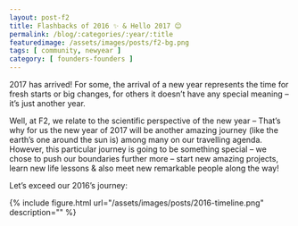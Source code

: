 ```yaml
---
layout: post-f2
title: Flashbacks of 2016 ✨ & Hello 2017 😊
permalink: /blog/:categories/:year/:title
featuredimage: /assets/images/posts/f2-bg.png
tags: [ community, newyear ]
category: [ founders-founders ]
---
```


2017 has arrived! For some, the arrival of a new year represents the time for fresh starts or big changes, for others it doesn’t have any special meaning – it’s just another year.

Well, at F2, we relate to the scientific perspective of the new year – That’s why for us the new year of 2017 will be another amazing journey (like the earth’s one around the sun is) among many on our travelling agenda. However, this particular journey is going to be something special – we chose to push our boundaries further more – start new amazing projects, learn new life lessons & also meet new remarkable people along the way!

Let’s exceed our 2016’s journey:

{% include figure.html url="/assets/images/posts/2016-timeline.png" description="" %}
